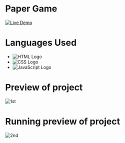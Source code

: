 # Paper Game

[![Live Demo](https://img.shields.io/badge/Live_Demo-Click_Here-brightgreen)](https://harshsfd.github.io/Paper-Game/)

# Languages Used
- ![HTML Logo](https://img.shields.io/badge/HTML-%3Csvg%20viewBox%3D%220%200%20102%2085%22%20xmlns%3D%22http%3A%2F%2Fwww.w3.org%2F2000%2Fsvg%22%3E%3Cpath%20d%3D%22M0%2045.3v-5.3h34.5v5.3H0zm0%2017.6v-5.3h34.5v5.3H0zm67.5%204.5H34.5v-5.3h33v5.3zM67.5%204.5H34.5v-5.3h33v5.3z%22%20fill%3D%22%23e44d26%22%2F%3E%3Cpath%20d%3D%22M15.6%2041.4c-1.1%200-2.1%20-.4-2.9-1.1-.8-2.7-.4-3.4.7l-1.3%201.6c-.7%201.1-.2%202.6%201.2%203.4.7.4%201.4.6%202.2.7%201.5%20.1%203.3%20.1%205%200%202.3-.4%204.4-1.2%205.9-1.1%201.6-3.3%202.6-6.1%202.6h-6.1V27.2h4.9c2.7%200%204.7%201.1%205.9%202.8%20.6%20.9.9%202%20.9%203%200%204.7%20-3.6%207.5-8.3%207.5h-5.7v-6.7h-2.7v7.1c-.1%20.2-.1%20.3-.2%20.5-.1.2-.2.3-.4.5-.4.3-.9.5-1.5.5z%22%20fill%3D%22%23ffffff%22%2F%3E%3C%2Fsvg%3E)
- ![CSS Logo](https://img.shields.io/badge/CSS-%3Csvg%20viewBox%3D%220%200%20102%2085%22%20xmlns%3D%22http%3A%2F%2Fwww.w3.org%2F2000%2Fsvg%22%3E%3Cpath%20d%3D%22M0%2045.3v-5.3h34.5v5.3H0zm0%2017.6v-5.3h34.5v5.3H0zm67.5%204.5H34.5v-5.3h33v5.3zM67.5%204.5H34.5v-5.3h33v5.3z%22%20fill%3D%22%23f7c1d1%22%2F%3E%3Cpath%20d%3D%22M20.2%2045.3v-6.8h7.3v6.8h-7.3zm-8.6%208.7v-5.3h16.7v5.3H11.6zm16.7-12.5v-6.8H20.2v6.8h7.3zm-16.7-8.7v-5.3h16.7v5.3H11.6z%22%20fill%3D%22%23ffffff%22%2F%3E%3C%2Fsvg%3E)
- ![JavaScript Logo](https://img.shields.io/badge/JavaScript-%3Csvg%20viewBox%3D%220%200%20102%2085%22%20xmlns%3D%22http%3A%2F%2Fwww.w3.org%2F2000%2Fsvg%22%3E%3Cpath%20d%3D%22M0%2045.3v-5.3h34.5v5.3H0zm0%2017.6v-5.3h34.5v5.3H0zm67.5%204.5H34.5v-5.3h33v5.3zM67.5%204.5H34.5v-5.3h33v5.3z%22%20fill%3D%22%23f7df1e%22%2F%3E%3Cpath%20d%3D%22M14.8%2041.4c-1.1%200-2.1%20-.4-2.9-1.1-.8-2.7-.4-3.4.7l-1.3%201.6c-.7%201.1-.2%202.6%201.2%203.4.7.4%201.4.6%202.2.7%201.5%20.1%203.3%20.1%205%200%202.3-.4%204.4-1.2%205.9-1.1%201.6-3.3%202.6-6.1%202.6h-6.1V27.2h4.9c2.7%200%204.7%201.1%205.9%202.8%20.6%20.9.9%202%20.9%203%200%204.7%20-3.6%207.5-8.3%207.5h-5.7v-6.7h-2.7v7.1c-.1%20.2-.1%20.3-.2%20.5-.1.2-.2.3-.4.5-.4.3-.9.5-1.5.5z%22%20fill%3D%22%23ffffff%22%2F%3E%3C%2Fsvg%3E)


# Preview of project

![1st](https://github.com/Harshsfd/Paper-Game/assets/89222581/d2986310-5c08-455a-a530-67c3a1b82143)  

# Running preview of project

![2nd](https://github.com/Harshsfd/Paper-Game/assets/89222581/3cf5ac57-7742-4184-a607-ad1ec09e5e29)
